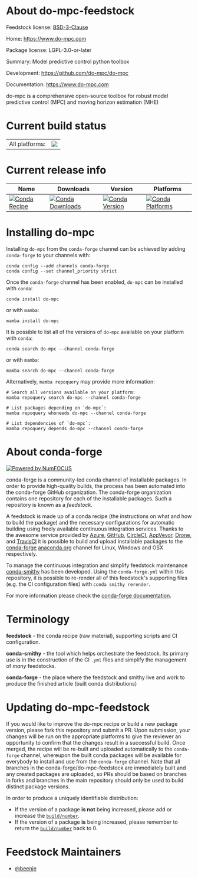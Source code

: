 About do-mpc-feedstock
======================

Feedstock license: [BSD-3-Clause](https://github.com/conda-forge/do-mpc-feedstock/blob/main/LICENSE.txt)

Home: https://www.do-mpc.com

Package license: LGPL-3.0-or-later

Summary: Model predictive control python toolbox

Development: https://github.com/do-mpc/do-mpc

Documentation: https://www.do-mpc.com

do-mpc is a comprehensive open-source toolbox for
robust model predictive control (MPC) and moving horizon estimation (MHE)


Current build status
====================


<table><tr><td>All platforms:</td>
    <td>
      <a href="https://dev.azure.com/conda-forge/feedstock-builds/_build/latest?definitionId=18954&branchName=main">
        <img src="https://dev.azure.com/conda-forge/feedstock-builds/_apis/build/status/do-mpc-feedstock?branchName=main">
      </a>
    </td>
  </tr>
</table>

Current release info
====================

| Name | Downloads | Version | Platforms |
| --- | --- | --- | --- |
| [![Conda Recipe](https://img.shields.io/badge/recipe-do--mpc-green.svg)](https://anaconda.org/conda-forge/do-mpc) | [![Conda Downloads](https://img.shields.io/conda/dn/conda-forge/do-mpc.svg)](https://anaconda.org/conda-forge/do-mpc) | [![Conda Version](https://img.shields.io/conda/vn/conda-forge/do-mpc.svg)](https://anaconda.org/conda-forge/do-mpc) | [![Conda Platforms](https://img.shields.io/conda/pn/conda-forge/do-mpc.svg)](https://anaconda.org/conda-forge/do-mpc) |

Installing do-mpc
=================

Installing `do-mpc` from the `conda-forge` channel can be achieved by adding `conda-forge` to your channels with:

```
conda config --add channels conda-forge
conda config --set channel_priority strict
```

Once the `conda-forge` channel has been enabled, `do-mpc` can be installed with `conda`:

```
conda install do-mpc
```

or with `mamba`:

```
mamba install do-mpc
```

It is possible to list all of the versions of `do-mpc` available on your platform with `conda`:

```
conda search do-mpc --channel conda-forge
```

or with `mamba`:

```
mamba search do-mpc --channel conda-forge
```

Alternatively, `mamba repoquery` may provide more information:

```
# Search all versions available on your platform:
mamba repoquery search do-mpc --channel conda-forge

# List packages depending on `do-mpc`:
mamba repoquery whoneeds do-mpc --channel conda-forge

# List dependencies of `do-mpc`:
mamba repoquery depends do-mpc --channel conda-forge
```


About conda-forge
=================

[![Powered by
NumFOCUS](https://img.shields.io/badge/powered%20by-NumFOCUS-orange.svg?style=flat&colorA=E1523D&colorB=007D8A)](https://numfocus.org)

conda-forge is a community-led conda channel of installable packages.
In order to provide high-quality builds, the process has been automated into the
conda-forge GitHub organization. The conda-forge organization contains one repository
for each of the installable packages. Such a repository is known as a *feedstock*.

A feedstock is made up of a conda recipe (the instructions on what and how to build
the package) and the necessary configurations for automatic building using freely
available continuous integration services. Thanks to the awesome service provided by
[Azure](https://azure.microsoft.com/en-us/services/devops/), [GitHub](https://github.com/),
[CircleCI](https://circleci.com/), [AppVeyor](https://www.appveyor.com/),
[Drone](https://cloud.drone.io/welcome), and [TravisCI](https://travis-ci.com/)
it is possible to build and upload installable packages to the
[conda-forge](https://anaconda.org/conda-forge) [anaconda.org](https://anaconda.org/)
channel for Linux, Windows and OSX respectively.

To manage the continuous integration and simplify feedstock maintenance
[conda-smithy](https://github.com/conda-forge/conda-smithy) has been developed.
Using the ``conda-forge.yml`` within this repository, it is possible to re-render all of
this feedstock's supporting files (e.g. the CI configuration files) with ``conda smithy rerender``.

For more information please check the [conda-forge documentation](https://conda-forge.org/docs/).

Terminology
===========

**feedstock** - the conda recipe (raw material), supporting scripts and CI configuration.

**conda-smithy** - the tool which helps orchestrate the feedstock.
                   Its primary use is in the construction of the CI ``.yml`` files
                   and simplify the management of *many* feedstocks.

**conda-forge** - the place where the feedstock and smithy live and work to
                  produce the finished article (built conda distributions)


Updating do-mpc-feedstock
=========================

If you would like to improve the do-mpc recipe or build a new
package version, please fork this repository and submit a PR. Upon submission,
your changes will be run on the appropriate platforms to give the reviewer an
opportunity to confirm that the changes result in a successful build. Once
merged, the recipe will be re-built and uploaded automatically to the
`conda-forge` channel, whereupon the built conda packages will be available for
everybody to install and use from the `conda-forge` channel.
Note that all branches in the conda-forge/do-mpc-feedstock are
immediately built and any created packages are uploaded, so PRs should be based
on branches in forks and branches in the main repository should only be used to
build distinct package versions.

In order to produce a uniquely identifiable distribution:
 * If the version of a package **is not** being increased, please add or increase
   the [``build/number``](https://docs.conda.io/projects/conda-build/en/latest/resources/define-metadata.html#build-number-and-string).
 * If the version of a package **is** being increased, please remember to return
   the [``build/number``](https://docs.conda.io/projects/conda-build/en/latest/resources/define-metadata.html#build-number-and-string)
   back to 0.

Feedstock Maintainers
=====================

* [@beenje](https://github.com/beenje/)

